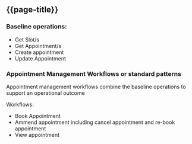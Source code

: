 ## {{page-title}}

### Baseline operations:

* Get Slot/s
* Get Appointment/s
* Create appointment
* Update Appointment

### Appointment Management Workflows or standard patterns

Appointment management workflows combine the baseline operations to support an operational outcome

Workflows:

* Book Appointment  
* Ammend appointment
  including cancel appointment and re-book appointment
* View appointment

